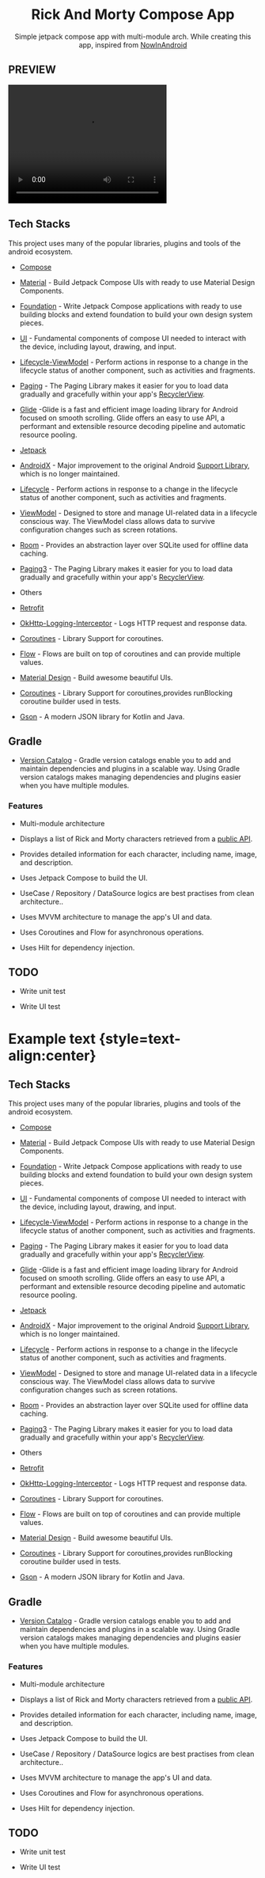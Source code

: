 


<h1 align="center">Rick And Morty Compose App</h1>
<p align="center">  
Simple jetpack compose app with multi-module arch. While creating this app, inspired from  
<a href="https://github.com/android/nowinandroid">NowInAndroid</a>
</p>

## PREVIEW
<video width="320" height="240" controls>  <source src="docs/preview/rick-and-morty-video.webm" type="video/webm">  </video>


## Tech Stacks

This project uses many of the popular libraries, plugins and tools of the android ecosystem.

- [Compose](https://developer.android.com/jetpack/compose)

- [Material](https://developer.android.com/jetpack/androidx/releases/compose-material) - Build Jetpack Compose UIs with ready to use Material Design Components.

- [Foundation](https://developer.android.com/jetpack/androidx/releases/compose-foundation) - Write Jetpack Compose applications with ready to use building blocks and extend foundation to build your own design system pieces.

- [UI](https://developer.android.com/jetpack/androidx/releases/compose-ui) - Fundamental components of compose UI needed to interact with the device, including layout, drawing, and input.



- [Lifecycle-ViewModel](https://developer.android.com/jetpack/androidx/releases/lifecycle) - Perform actions in response to a change in the lifecycle status of another component, such as activities and fragments.

- [Paging](https://developer.android.com/topic/libraries/architecture/paging/v3-overview) - The Paging Library makes it easier for you to load data gradually and gracefully within your app's [RecyclerView](https://developer.android.com/reference/androidx/recyclerview/widget/RecyclerView).

- [Glide](https://bumptech.github.io/glide/int/compose.html) -Glide is a fast and efficient image loading library for Android focused on smooth scrolling. Glide offers an easy to use API, a performant and extensible resource decoding pipeline and automatic resource pooling.

- [Jetpack](https://developer.android.com/jetpack)

- [AndroidX](https://developer.android.com/jetpack/androidx) - Major improvement to the original Android [Support Library](https://developer.android.com/topic/libraries/support-library/index), which is no longer maintained.

- [Lifecycle](https://developer.android.com/topic/libraries/architecture/lifecycle) - Perform actions in response to a change in the lifecycle status of another component, such as activities and fragments.

- [ViewModel](https://developer.android.com/topic/libraries/architecture/viewmodel) - Designed to store and manage UI-related data in a lifecycle conscious way. The ViewModel class allows data to survive configuration changes such as screen rotations.

- [Room](https://developer.android.com/training/data-storage/room) - Provides an abstraction layer over SQLite used for offline data caching.

- [Paging3](https://developer.android.com/topic/libraries/architecture/paging/v3-overview) - The Paging Library makes it easier for you to load data gradually and gracefully within your app's [RecyclerView](https://developer.android.com/reference/androidx/recyclerview/widget/RecyclerView).

- Others

- [Retrofit](https://square.github.io/retrofit/)

- [OkHttp-Logging-Interceptor](https://github.com/square/okhttp/blob/master/okhttp-logging-interceptor/README.md) - Logs HTTP request and response data.

- [Coroutines](https://github.com/Kotlin/kotlinx.coroutines) - Library Support for coroutines.

- [Flow](https://developer.android.com/kotlin/flow) - Flows are built on top of coroutines and can provide multiple values.

- [Material Design](https://material.io/develop/android/docs/getting-started/) - Build awesome beautiful UIs.

- [Coroutines](https://github.com/Kotlin/kotlinx.coroutines) - Library Support for coroutines,provides runBlocking coroutine builder used in tests.

- [Gson](https://github.com/google/gson) - A modern JSON library for Kotlin and Java.




## Gradle

- [Version Catalog](https://developer.android.com/build/migrate-to-catalogs) - Gradle version catalogs enable you to add and maintain dependencies and plugins in a scalable way. Using Gradle version catalogs makes managing dependencies and plugins easier when you have multiple modules.



### Features

- Multi-module architecture

- Displays a list of Rick and Morty characters retrieved from a [public API](https://rickandmortyapi.com/).

- Provides detailed information for each character, including name, image, and description.

- Uses Jetpack Compose to build the UI.

- UseCase / Repository / DataSource logics are best practises from clean architecture..

- Uses MVVM architecture to manage the app's UI and data.

- Uses Coroutines and Flow for asynchronous operations.

- Uses Hilt for dependency injection.



## TODO

- Write unit test

- Write UI test

# Example text {style=text-align:center}



## Tech Stacks

This project uses many of the popular libraries, plugins and tools of the android ecosystem.

- [Compose](https://developer.android.com/jetpack/compose)

- [Material](https://developer.android.com/jetpack/androidx/releases/compose-material) - Build Jetpack Compose UIs with ready to use Material Design Components.

- [Foundation](https://developer.android.com/jetpack/androidx/releases/compose-foundation) - Write Jetpack Compose applications with ready to use building blocks and extend foundation to build your own design system pieces.

- [UI](https://developer.android.com/jetpack/androidx/releases/compose-ui) - Fundamental components of compose UI needed to interact with the device, including layout, drawing, and input.



- [Lifecycle-ViewModel](https://developer.android.com/jetpack/androidx/releases/lifecycle) - Perform actions in response to a change in the lifecycle status of another component, such as activities and fragments.

- [Paging](https://developer.android.com/topic/libraries/architecture/paging/v3-overview) - The Paging Library makes it easier for you to load data gradually and gracefully within your app's [RecyclerView](https://developer.android.com/reference/androidx/recyclerview/widget/RecyclerView).

- [Glide](https://bumptech.github.io/glide/int/compose.html) -Glide is a fast and efficient image loading library for Android focused on smooth scrolling. Glide offers an easy to use API, a performant and extensible resource decoding pipeline and automatic resource pooling.

- [Jetpack](https://developer.android.com/jetpack)

- [AndroidX](https://developer.android.com/jetpack/androidx) - Major improvement to the original Android [Support Library](https://developer.android.com/topic/libraries/support-library/index), which is no longer maintained.

- [Lifecycle](https://developer.android.com/topic/libraries/architecture/lifecycle) - Perform actions in response to a change in the lifecycle status of another component, such as activities and fragments.

- [ViewModel](https://developer.android.com/topic/libraries/architecture/viewmodel) - Designed to store and manage UI-related data in a lifecycle conscious way. The ViewModel class allows data to survive configuration changes such as screen rotations.

- [Room](https://developer.android.com/training/data-storage/room) - Provides an abstraction layer over SQLite used for offline data caching.

- [Paging3](https://developer.android.com/topic/libraries/architecture/paging/v3-overview) - The Paging Library makes it easier for you to load data gradually and gracefully within your app's [RecyclerView](https://developer.android.com/reference/androidx/recyclerview/widget/RecyclerView).

- Others

- [Retrofit](https://square.github.io/retrofit/)

- [OkHttp-Logging-Interceptor](https://github.com/square/okhttp/blob/master/okhttp-logging-interceptor/README.md) - Logs HTTP request and response data.

- [Coroutines](https://github.com/Kotlin/kotlinx.coroutines) - Library Support for coroutines.

- [Flow](https://developer.android.com/kotlin/flow) - Flows are built on top of coroutines and can provide multiple values.

- [Material Design](https://material.io/develop/android/docs/getting-started/) - Build awesome beautiful UIs.

- [Coroutines](https://github.com/Kotlin/kotlinx.coroutines) - Library Support for coroutines,provides runBlocking coroutine builder used in tests.

- [Gson](https://github.com/google/gson) - A modern JSON library for Kotlin and Java.




## Gradle

- [Version Catalog](https://developer.android.com/build/migrate-to-catalogs) - Gradle version catalogs enable you to add and maintain dependencies and plugins in a scalable way. Using Gradle version catalogs makes managing dependencies and plugins easier when you have multiple modules.



### Features

- Multi-module architecture

- Displays a list of Rick and Morty characters retrieved from a [public API](https://rickandmortyapi.com/).

- Provides detailed information for each character, including name, image, and description.

- Uses Jetpack Compose to build the UI.

- UseCase / Repository / DataSource logics are best practises from clean architecture..

- Uses MVVM architecture to manage the app's UI and data.

- Uses Coroutines and Flow for asynchronous operations.

- Uses Hilt for dependency injection.



## TODO

- Write unit test

- Write UI test